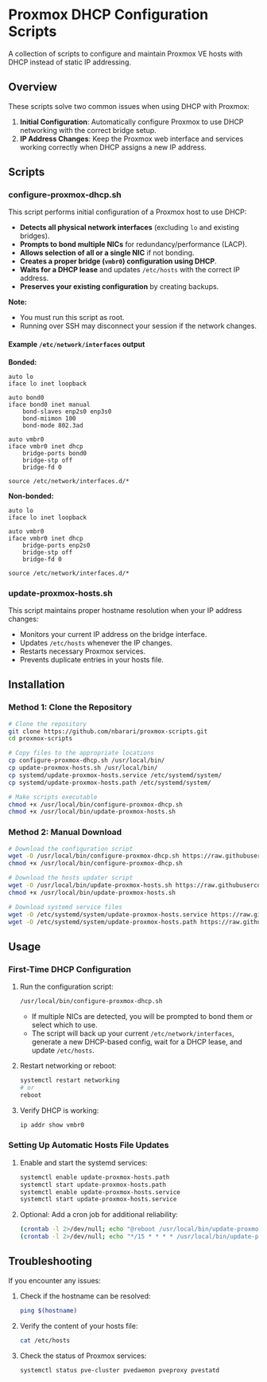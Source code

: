 # Proxmox DHCP Configuration Scripts
A collection of scripts to configure and maintain Proxmox VE hosts with DHCP instead of static IP addressing.

## Overview
These scripts solve two common issues when using DHCP with Proxmox:
1. **Initial Configuration**: Automatically configure Proxmox to use DHCP networking with the correct bridge setup.
2. **IP Address Changes**: Keep the Proxmox web interface and services working correctly when DHCP assigns a new IP address.

## Scripts

### configure-proxmox-dhcp.sh

This script performs initial configuration of a Proxmox host to use DHCP:

- **Detects all physical network interfaces** (excluding `lo` and existing bridges).
- **Prompts to bond multiple NICs** for redundancy/performance (LACP).
- **Allows selection of all or a single NIC** if not bonding.
- **Creates a proper bridge (`vmbr0`) configuration using DHCP**.
- **Waits for a DHCP lease** and updates `/etc/hosts` with the correct IP address.
- **Preserves your existing configuration** by creating backups.

**Note:**  
- You must run this script as root.
- Running over SSH may disconnect your session if the network changes.

#### Example `/etc/network/interfaces` output

**Bonded:**
```
auto lo
iface lo inet loopback

auto bond0
iface bond0 inet manual
    bond-slaves enp2s0 enp3s0
    bond-miimon 100
    bond-mode 802.3ad

auto vmbr0
iface vmbr0 inet dhcp
    bridge-ports bond0
    bridge-stp off
    bridge-fd 0

source /etc/network/interfaces.d/*
```

**Non-bonded:**
```
auto lo
iface lo inet loopback

auto vmbr0
iface vmbr0 inet dhcp
    bridge-ports enp2s0
    bridge-stp off
    bridge-fd 0

source /etc/network/interfaces.d/*
```

### update-proxmox-hosts.sh

This script maintains proper hostname resolution when your IP address changes:

- Monitors your current IP address on the bridge interface.
- Updates `/etc/hosts` whenever the IP changes.
- Restarts necessary Proxmox services.
- Prevents duplicate entries in your hosts file.

## Installation


### Method 1: Clone the Repository
```bash
# Clone the repository
git clone https://github.com/nbarari/proxmox-scripts.git
cd proxmox-scripts

# Copy files to the appropriate locations
cp configure-proxmox-dhcp.sh /usr/local/bin/
cp update-proxmox-hosts.sh /usr/local/bin/
cp systemd/update-proxmox-hosts.service /etc/systemd/system/
cp systemd/update-proxmox-hosts.path /etc/systemd/system/

# Make scripts executable
chmod +x /usr/local/bin/configure-proxmox-dhcp.sh
chmod +x /usr/local/bin/update-proxmox-hosts.sh
```

### Method 2: Manual Download
```bash
# Download the configuration script
wget -O /usr/local/bin/configure-proxmox-dhcp.sh https://raw.githubusercontent.com/nbarari/proxmox-scripts/main/configure-proxmox-dhcp.sh
chmod +x /usr/local/bin/configure-proxmox-dhcp.sh

# Download the hosts updater script
wget -O /usr/local/bin/update-proxmox-hosts.sh https://raw.githubusercontent.com/nbarari/proxmox-scripts/main/update-proxmox-hosts.sh
chmod +x /usr/local/bin/update-proxmox-hosts.sh

# Download systemd service files
wget -O /etc/systemd/system/update-proxmox-hosts.service https://raw.githubusercontent.com/nbarari/proxmox-scripts/main/systemd/update-proxmox-hosts.service
wget -O /etc/systemd/system/update-proxmox-hosts.path https://raw.githubusercontent.com/nbarari/proxmox-scripts/main/systemd/update-proxmox-hosts.path
```

## Usage

### First-Time DHCP Configuration

1. Run the configuration script:
   ```bash
   /usr/local/bin/configure-proxmox-dhcp.sh
   ```

   - If multiple NICs are detected, you will be prompted to bond them or select which to use.
   - The script will back up your current `/etc/network/interfaces`, generate a new DHCP-based config, wait for a DHCP lease, and update `/etc/hosts`.

2. Restart networking or reboot:
   ```bash
   systemctl restart networking
   # or
   reboot
   ```

3. Verify DHCP is working:
   ```bash
   ip addr show vmbr0
   ```

### Setting Up Automatic Hosts File Updates

1. Enable and start the systemd services:
   ```bash
   systemctl enable update-proxmox-hosts.path
   systemctl start update-proxmox-hosts.path
   systemctl enable update-proxmox-hosts.service
   systemctl start update-proxmox-hosts.service
   ```

2. Optional: Add a cron job for additional reliability:
   ```bash
   (crontab -l 2>/dev/null; echo "@reboot /usr/local/bin/update-proxmox-hosts.sh") | crontab -
   (crontab -l 2>/dev/null; echo "*/15 * * * * /usr/local/bin/update-proxmox-hosts.sh") | crontab -
   ```

## Troubleshooting

If you encounter any issues:

1. Check if the hostname can be resolved:
   ```bash
   ping $(hostname)
   ```

2. Verify the content of your hosts file:
   ```bash
   cat /etc/hosts
   ```

3. Check the status of Proxmox services:
   ```bash
   systemctl status pve-cluster pvedaemon pveproxy pvestatd
   ```

